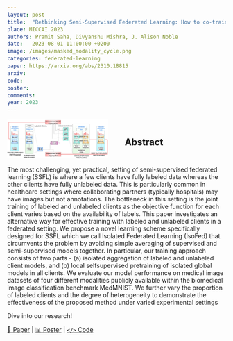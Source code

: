 ```yaml
---
layout: post
title:  "Rethinking Semi-Supervised Federated Learning: How to co-train fully-labeled and fully-unlabeled client imaging data"
place: MICCAI 2023
authors: Pramit Saha, Divyanshu Mishra, J. Alison Noble
date:   2023-08-01 11:00:00 +0200
image: /images/masked_modality_cycle.png
categories: federated-learning
paper: https://arxiv.org/abs/2310.18815
arxiv:
code: 
poster: 
comments:
year: 2023 
---
```


<style>
@media (max-width: 768px) {
    .container {
        flex-direction: column;
        align-items: left;
    }
</style>


<div class="container" style="display: flex; align-items: center;">
    <div class="image" style="flex: 1; margin-right: 1cm;">
        <img src="/images/model_isofed_2.png" alt="Image" style="max-width:100%; height:auto;">
    </div>
    <div class="content" style="flex: 1;">
        <h2>Abstract</h2>
        <p>
</p>
    </div>
</div>


The most challenging, yet practical, setting of semi-supervised
federated learning (SSFL) is where a few clients have fully labeled data
whereas the other clients have fully unlabeled data. This is particularly
common in healthcare settings where collaborating partners (typically
hospitals) may have images but not annotations. The bottleneck in this
setting is the joint training of labeled and unlabeled clients as the objective function for each client varies based on the availability of labels.
This paper investigates an alternative way for effective training with labeled and unlabeled clients in a federated setting. We propose a novel
learning scheme specifically designed for SSFL which we call Isolated
Federated Learning (IsoFed) that circumvents the problem by avoiding simple averaging of supervised and semi-supervised models together.
In particular, our training approach consists of two parts - (a) isolated
aggregation of labeled and unlabeled client models, and (b) local selfsupervised pretraining of isolated global models in all clients. We evaluate our model performance on medical image datasets of four different
modalities publicly available within the biomedical image classification
benchmark MedMNIST. We further vary the proportion of labeled clients
and the degree of heterogeneity to demonstrate the effectiveness of the
proposed method under varied experimental settings

Dive into our research!

<a href="https://arxiv.org/abs/2308.16150">&#x1F4C4; Paper</a> | <a href="/docs/MICCAI_Conference_poster_Ziyun_Liang_2023.jpg">&#x1F4CA; Poster</a> | <a href="https://github.com/ZiyunLiang/MMCCD">`</>` Code</a>
